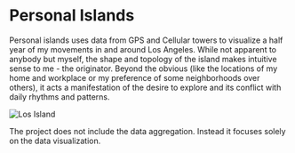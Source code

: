 # Personal Islands #

Personal islands uses data from GPS and Cellular towers to visualize a half year of my movements in and around Los Angeles. While not apparent to anybody but myself, the shape and topology of the island makes intuitive sense to me - the originator. Beyond the obvious (like the locations of my home and workplace or my preference of some neighborhoods over others), it acts a manifestation of the desire to explore and its conflict with daily rhythms and patterns.

![Los Island](https://lh3.googleusercontent.com/-cxy1XPOIzXY/T1G_atVYTSI/AAAAAAAADz0/41kzURnfw2A/s735/png.png)

The project does not include the data aggregation. Instead it focuses solely on the data visualization.